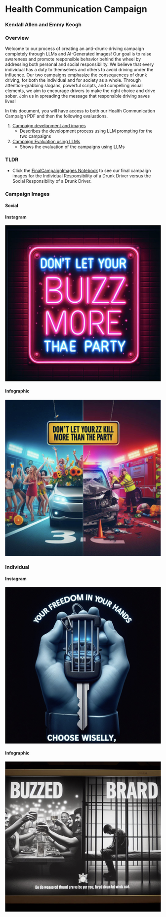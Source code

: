 # Health Communication Campaign

### Kendall Allen and Emmy Keogh


### Overview

Welcome to our process of creating an anti-drunk-driving campaign completely through LLMs and AI-Generated images! Our goal is to raise awareness and promote responsible behavior behind the wheel by addressing both personal and social responsibility. We believe that every individual has a duty to themselves and others to avoid driving under the influence. Our two campaigns emphasize the consequences of drunk driving, for both the individual and for society as a whole. Through attention-grabbing slogans, powerful scripts, and compelling visual elements, we aim to encourage drivers to make the right choice and drive sober. Join us in spreading the message that responsible driving saves lives!

In this document, you will have access to both our Health Communication Campaign PDF and then the following evaluations. 

1. [Campaign development and images](COMM_Health_Campaign.pdf)
   - Describes the development process using LLM prompting for the two campaigns
3. [Campaign Evaluation using LLMs](Comm_Campaign_Evaluations.pdf)
   - Shows the evaluation of the campaigns using LLMs

### TLDR
* Click the [FinalCampaignImages Notebook](FinalCampaigns.ipynb) to see our final campaign images for the Individual Responsibility of a Drunk Driver versus the Social Responsibility of a Drunk Driver.


### Campaign Images

#### Social



#### Instagram
![](socialinstagram.png)

#### Infographic
![](socialinfographic.png)

### Individual

#### Instagram
![](individualinstagram.png)

#### Infographic
![](individualinfographic.png)